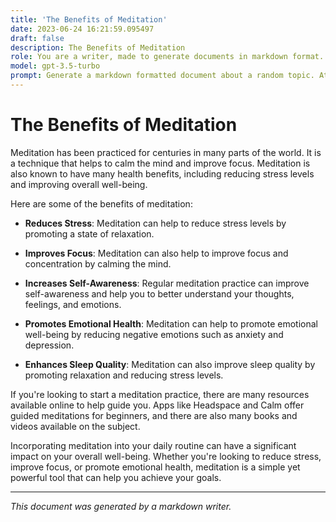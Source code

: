 ```yaml
---
title: 'The Benefits of Meditation'
date: 2023-06-24 16:21:59.095497
draft: false
description: The Benefits of Meditation
role: You are a writer, made to generate documents in markdown format. It is very important that all of the documents you generate are in valid markdown format.
model: gpt-3.5-turbo
prompt: Generate a markdown formatted document about a random topic. At the bottom, include a disclaimer explaining that the document was generated by you. The first line of the document should be the title. Make sure that the entire document is in proper markdown format, using a mix of various tags to make the document visually appealing.
---
```


# The Benefits of Meditation

Meditation has been practiced for centuries in many parts of the world. It is a technique that helps to calm the mind and improve focus. Meditation is also known to have many health benefits, including reducing stress levels and improving overall well-being. 

Here are some of the benefits of meditation:

- **Reduces Stress**: Meditation can help to reduce stress levels by promoting a state of relaxation.

- **Improves Focus**: Meditation can also help to improve focus and concentration by calming the mind.

- **Increases Self-Awareness**: Regular meditation practice can improve self-awareness and help you to better understand your thoughts, feelings, and emotions.

- **Promotes Emotional Health**: Meditation can help to promote emotional well-being by reducing negative emotions such as anxiety and depression.

- **Enhances Sleep Quality**: Meditation can also improve sleep quality by promoting relaxation and reducing stress levels.

If you're looking to start a meditation practice, there are many resources available online to help guide you. Apps like Headspace and Calm offer guided meditations for beginners, and there are also many books and videos available on the subject.

Incorporating meditation into your daily routine can have a significant impact on your overall well-being. Whether you're looking to reduce stress, improve focus, or promote emotional health, meditation is a simple yet powerful tool that can help you achieve your goals.

---

*This document was generated by a markdown writer.*